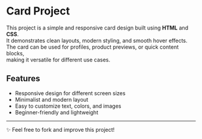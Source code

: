 # Card Project 

This project is a simple and responsive card design built using **HTML** and **CSS**.  
It demonstrates clean layouts, modern styling, and smooth hover effects.  
The card can be used for profiles, product previews, or quick content blocks,  
making it versatile for different use cases.  

## Features
- Responsive design for different screen sizes  
- Minimalist and modern layout  
- Easy to customize text, colors, and images  
- Beginner-friendly and lightweight  


---
✨ Feel free to fork and improve this project!

